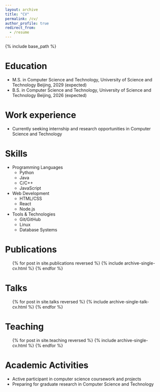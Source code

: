 ```yaml
---
layout: archive
title: "CV"
permalink: /cv/
author_profile: true
redirect_from:
  - /resume
---
```


{% include base_path %}

Education
======
* M.S. in Computer Science and Technology, University of Science and Technology Beijing, 2029 (expected)
* B.S. in Computer Science and Technology, University of Science and Technology Beijing, 2026 (expected)

Work experience
======
* Currently seeking internship and research opportunities in Computer Science and Technology
  
Skills
======
* Programming Languages
  * Python
  * Java
  * C/C++
  * JavaScript
* Web Development
  * HTML/CSS
  * React
  * Node.js
* Tools & Technologies
  * Git/GitHub
  * Linux
  * Database Systems

Publications
======
  <ul>{% for post in site.publications reversed %}
    {% include archive-single-cv.html %}
  {% endfor %}</ul>
  
Talks
======
  <ul>{% for post in site.talks reversed %}
    {% include archive-single-talk-cv.html  %}
  {% endfor %}</ul>
  
Teaching
======
  <ul>{% for post in site.teaching reversed %}
    {% include archive-single-cv.html %}
  {% endfor %}</ul>
  
Academic Activities
======
* Active participant in computer science coursework and projects
* Preparing for graduate research in Computer Science and Technology
